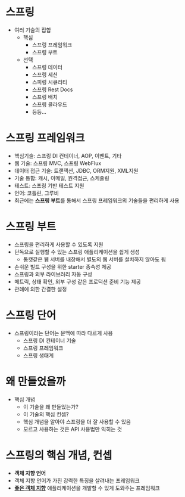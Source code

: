 # 스프링
* 여러 기술의 집합
    * 핵심
        * 스프링 프레임워크
        * 스프링 부트
    * 선택
        * 스프링 데이터
        * 스프링 세션
        * 스피링 시큐리티
        * 스프링 Rest Docs
        * 스프링 배치
        * 스프링 클라우드
        * 등등...

# 스프링 프레임워크
* 핵심기술: 스프링 DI 컨테이너, AOP, 이벤트, 기타
* 웹 기술: 스프링 MVC, 스프링 WebFlux
* 데이터 접근 기술: 트랜잭션, JDBC, ORM지원, XML지원
* 기술 통합: 캐시, 이메일, 원격접근, 스케줄링
* 테스트: 스프링 기반 테스트 지원
* 언어: 코틀린, 그루비
* 최근에는 <b>스프링 부트</b>를 통해서 스프링 프레임워크의 기술들을 편리하게 사용

# 스프링 부트
* 스프링을 편리하게 사용할 수 있도록 지원
* 단독으로 실행할 수 있는 스프링 애플리케이션을 쉽게 생성
    * 톰캣같은 웹 서버를 내장해서 별도의 웹 서버를 설치하지 않아도 됨
* 손쉬운 빌드 구성을 위한 starter 종속성 제공
* 스프링과 외부 라이브러리 자동 구성
* 메트릭, 상태 확인, 외부 구성 같은 프로덕션 준비 기능 제공
* 관례에 의한 간결한 설정

# 스프링 단어
* 스프링이라는 단어는 문맥에 따라 다르게 사용
    * 스프링 DI 컨테이너 기술
    * 스프링 프레임워크
    * 스프링 생태계

# 왜 만들었을까
* 핵심 개념
    * 이 기술을 왜 만들었는가?
    * 이 기술의 핵심 컨셉?
    * 핵심 개념을 알아야 스프링을 더 잘 사용할 수 있음
    * 모르고 사용하는 것은 API 사용법만 익히는 것
    
# 스프링의 핵심 개념, 컨셉
* <b>객체 지향 언어</b>
* 객체 지향 언어가 가진 강력한 특징을 살려내는 프레임워크
* <b><u>좋은 객체 지향</u></b> 애플리케이션을 개발할 수 있게 도와주는 프레임워크